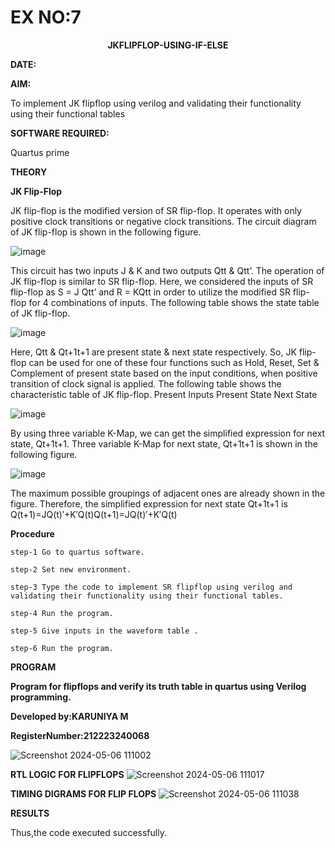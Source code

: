 # EX NO:7
<P align='center'> <b>JKFLIPFLOP-USING-IF-ELSE</b>

**DATE:**

**AIM:** 

To implement  JK flipflop using verilog and validating their functionality using their functional tables

**SOFTWARE REQUIRED:**

Quartus prime

**THEORY**

**JK Flip-Flop**

JK flip-flop is the modified version of SR flip-flop. It operates with only positive clock transitions or negative clock transitions. The circuit diagram of JK flip-flop is shown in the following figure.

![image](https://github.com/naavaneetha/JKFLIPFLOP-USING-IF-ELSE/assets/154305477/a649c30b-232b-4558-b188-fd6c09845180)


This circuit has two inputs J & K and two outputs Qtt & Qtt’. The operation of JK flip-flop is similar to SR flip-flop. Here, we considered the inputs of SR flip-flop as S = J Qtt’ and R = KQtt in order to utilize the modified SR flip-flop for 4 combinations of inputs. The following table shows the state table of JK flip-flop.

![image](https://github.com/naavaneetha/JKFLIPFLOP-USING-IF-ELSE/assets/154305477/c4360742-e8a8-4937-b089-c46c0433f9a3)

 
Here, Qtt & Qt+1t+1 are present state & next state respectively. So, JK flip-flop can be used for one of these four functions such as Hold, Reset, Set & Complement of present state based on the input conditions, when positive transition of clock signal is applied. The following table shows the characteristic table of JK flip-flop. Present Inputs Present State Next State
 
![image](https://github.com/naavaneetha/JKFLIPFLOP-USING-IF-ELSE/assets/154305477/6c275261-a6d5-4c37-a3a7-1e88ca11c4cd)

By using three variable K-Map, we can get the simplified expression for next state, Qt+1t+1. Three variable K-Map for next state, Qt+1t+1 is shown in the following figure.
 
![image](https://github.com/naavaneetha/JKFLIPFLOP-USING-IF-ELSE/assets/154305477/5174f41b-0ce0-4329-a372-6d1943ea6673)

The maximum possible groupings of adjacent ones are already shown in the figure. Therefore, the simplified expression for next state Qt+1t+1 is Q(t+1)=JQ(t)′+K′Q(t)Q(t+1)=JQ(t)′+K′Q(t)

**Procedure**
```
step-1 Go to quartus software.

step-2 Set new environment.

step-3 Type the code to implement SR flipflop using verilog and validating their functionality using their functional tables.

step-4 Run the program.

step-5 Give inputs in the waveform table .

step-6 Run the program.
```


**PROGRAM**

**Program for flipflops and verify its truth table in quartus using Verilog programming.**

**Developed by:KARUNIYA M**

**RegisterNumber:212223240068**

![Screenshot 2024-05-06 111002](https://github.com/karuniya2005/JKFLIPFLOP-USING-IF-ELSE/assets/161425769/5a389273-3283-4fb9-840d-aeb885a94841)

**RTL LOGIC FOR FLIPFLOPS**
![Screenshot 2024-05-06 111017](https://github.com/karuniya2005/JKFLIPFLOP-USING-IF-ELSE/assets/161425769/8c1f60dc-9aca-4a58-bc6b-f0d9ab2d89c3)

**TIMING DIGRAMS FOR FLIP FLOPS**
![Screenshot 2024-05-06 111038](https://github.com/karuniya2005/JKFLIPFLOP-USING-IF-ELSE/assets/161425769/124bfc38-545f-469a-a796-338469f157f8)

**RESULTS**

Thus,the code executed successfully.

